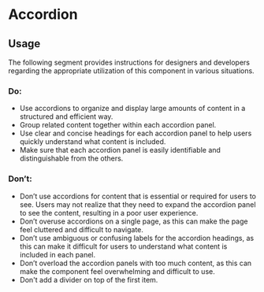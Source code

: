 # Accordion

<TableOfContents></TableOfContents>

## Usage

The following segment provides instructions for designers and developers regarding the appropriate utilization of this
component in various situations.

### Do:

- Use accordions to organize and display large amounts of content in a structured and efficient way.
- Group related content together within each accordion panel.
- Use clear and concise headings for each accordion panel to help users quickly understand what content is included.
- Make sure that each accordion panel is easily identifiable and distinguishable from the others.

### Don’t:

- Don’t use accordions for content that is essential or required for users to see. Users may not realize that they need
  to expand the accordion panel to see the content, resulting in a poor user experience.
- Don’t overuse accordions on a single page, as this can make the page feel cluttered and difficult to navigate.
- Don’t use ambiguous or confusing labels for the accordion headings, as this can make it difficult for users to
  understand what content is included in each panel.
- Don’t overload the accordion panels with too much content, as this can make the component feel overwhelming and
  difficult to use.
- Don't add a divider on top of the first item.
